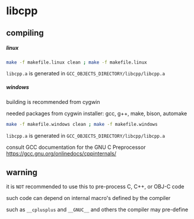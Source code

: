 # libcpp

## compiling

##### linux

```sh
make -f makefile.linux clean ; make -f makefile.linux
```

`libcpp.a` is generated in `GCC_OBJECTS_DIRECTORY/libcpp/libcpp.a`

##### windows

building is recommended from cygwin


needed packages from cygwin installer: gcc, g++, make, bison, automake


```sh
make -f makefile.windows clean ; make -f makefile.windows
```

`libcpp.a` is generated in `GCC_OBJECTS_DIRECTORY/libcpp/libcpp.a`


consult GCC documentation for the GNU C Preprocessor  https://gcc.gnu.org/onlinedocs/cppinternals/


## warning

it is `NOT` recommended to use this to pre-process C, C++, or OBJ-C code

such code can depend on internal macro's defined by the compiler

such as `__cplusplus` and `__GNUC__` and others the compiler may pre-define

